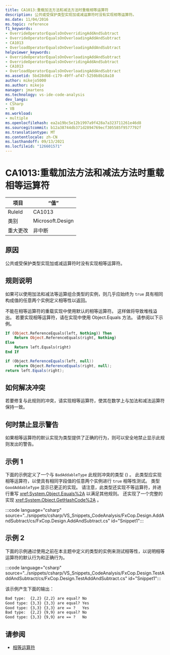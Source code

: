 ```yaml
---
title: CA1013:重载加法方法和减法方法时重载相等运算符
description: 公共或受保护类型实现加或减运算符时没有实现相等运算符。
ms.date: 11/04/2016
ms.topic: reference
f1_keywords:
- OverrideOperatorEqualsOnOverridingAddAndSubtract
- OverrideOperatorEqualsOnOverloadingAddAndSubtract
- CA1013
- OverloadOperatorEqualsOnOverloadingAddAndSubtract
helpviewer_keywords:
- OverrideOperatorEqualsOnOverloadingAddAndSubtract
- OverrideOperatorEqualsOnOverridingAddAndSubtract
- CA1013
- OverloadOperatorEqualsOnOverloadingAddAndSubtract
ms.assetid: 5bd28d68-c179-49ff-af47-5250b8b18a10
author: mikejo5000
ms.author: mikejo
manager: jmartens
ms.technology: vs-ide-code-analysis
dev_langs:
- CSharp
- VB
ms.workload:
- multiple
ms.openlocfilehash: ea2a19bc5e12b1997a9f428a7a323711261e46d8
ms.sourcegitcommit: b12a38744db371d2894769ecf305585f9577792f
ms.translationtype: MT
ms.contentlocale: zh-CN
ms.lasthandoff: 09/13/2021
ms.locfileid: "126601571"
---
```

# <a name="ca1013-overload-operator-equals-on-overloading-add-and-subtract"></a>CA1013:重载加法方法和减法方法时重载相等运算符

|项目|“值”|
|-|-|
|RuleId|CA1013|
|类别|Microsoft.Design|
|重大更改|非中断|

## <a name="cause"></a>原因
公共或受保护类型实现加或减运算符时没有实现相等运算符。

## <a name="rule-description"></a>规则说明
如果可以使用加法和减法等运算组合类型的实例，则几乎应始终为 `true` 具有相同构成值的任意两个实例定义相等性以返回。

不能在相等运算符的重载实现中使用默认的相等运算符。 这样做将导致堆栈溢出。 若要实现相等运算符，请在实现中使用 Object.Equals 方法。 请参阅以下示例。

```vb
If (Object.ReferenceEquals(left, Nothing)) Then
    Return Object.ReferenceEquals(right, Nothing)
Else
    Return left.Equals(right)
End If
```

```csharp
if (Object.ReferenceEquals(left, null))
    return Object.ReferenceEquals(right, null);
return left.Equals(right);
```

## <a name="how-to-fix-violations"></a>如何解决冲突
若要修复与此规则的冲突，请实现相等运算符，使其在数学上与加法和减法运算符保持一致。

## <a name="when-to-suppress-warnings"></a>何时禁止显示警告
如果相等运算符的默认实现为类型提供了正确的行为，则可以安全地禁止显示此规则发出的警告。

## <a name="example-1"></a>示例 1
下面的示例定义了一个与 `BadAddableType` 此规则冲突的类型 () 。 此类型应实现相等运算符，以使具有相同字段值的任意两个实例进行 `true` 相等性测试。 类型 `GoodAddableType` 显示已更正的实现。 请注意，此类型还实现不等运算符，并进行重写 <xref:System.Object.Equals%2A> 以满足其他规则。 还实现了一个完整的实现 <xref:System.Object.GetHashCode%2A> 。

:::code language="csharp" source="../snippets/csharp/VS_Snippets_CodeAnalysis/FxCop.Design.AddAndSubtract/cs/FxCop.Design.AddAndSubtract.cs" id="Snippet1":::

## <a name="example-2"></a>示例 2
下面的示例通过使用之前在本主题中定义的类型的实例来测试相等性，以说明相等运算符的默认行为和正确行为。

:::code language="csharp" source="../snippets/csharp/VS_Snippets_CodeAnalysis/FxCop.Design.TestAddAndSubtract/cs/FxCop.Design.TestAddAndSubtract.cs" id="Snippet1":::

该示例产生下面的输出：

```txt
Bad type:  {2,2} {2,2} are equal? No
Good type: {3,3} {3,3} are equal? Yes
Good type: {3,3} {3,3} are == ?   Yes
Bad type:  {2,2} {9,9} are equal? No
Good type: {3,3} {9,9} are == ?   No
```

## <a name="see-also"></a>请参阅

- [相等运算符](/dotnet/standard/design-guidelines/equality-operators)

